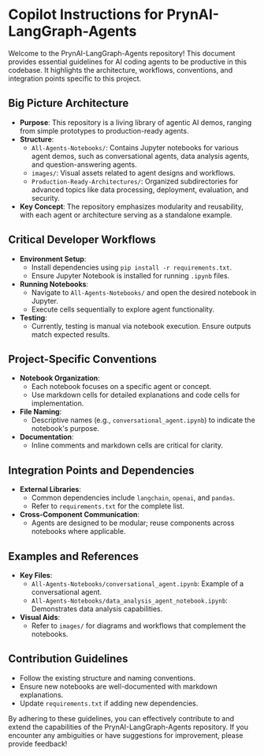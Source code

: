 # Copilot Instructions for PrynAI-LangGraph-Agents

Welcome to the PrynAI-LangGraph-Agents repository! This document provides essential guidelines for AI coding agents to be productive in this codebase. It highlights the architecture, workflows, conventions, and integration points specific to this project.

## Big Picture Architecture
- **Purpose**: This repository is a living library of agentic AI demos, ranging from simple prototypes to production-ready agents.
- **Structure**:
  - `All-Agents-Notebooks/`: Contains Jupyter notebooks for various agent demos, such as conversational agents, data analysis agents, and question-answering agents.
  - `images/`: Visual assets related to agent designs and workflows.
  - `Production-Ready-Architectures/`: Organized subdirectories for advanced topics like data processing, deployment, evaluation, and security.
- **Key Concept**: The repository emphasizes modularity and reusability, with each agent or architecture serving as a standalone example.

## Critical Developer Workflows
- **Environment Setup**:
  - Install dependencies using `pip install -r requirements.txt`.
  - Ensure Jupyter Notebook is installed for running `.ipynb` files.
- **Running Notebooks**:
  - Navigate to `All-Agents-Notebooks/` and open the desired notebook in Jupyter.
  - Execute cells sequentially to explore agent functionality.
- **Testing**:
  - Currently, testing is manual via notebook execution. Ensure outputs match expected results.

## Project-Specific Conventions
- **Notebook Organization**:
  - Each notebook focuses on a specific agent or concept.
  - Use markdown cells for detailed explanations and code cells for implementation.
- **File Naming**:
  - Descriptive names (e.g., `conversational_agent.ipynb`) to indicate the notebook's purpose.
- **Documentation**:
  - Inline comments and markdown cells are critical for clarity.

## Integration Points and Dependencies
- **External Libraries**:
  - Common dependencies include `langchain`, `openai`, and `pandas`.
  - Refer to `requirements.txt` for the complete list.
- **Cross-Component Communication**:
  - Agents are designed to be modular; reuse components across notebooks where applicable.

## Examples and References
- **Key Files**:
  - `All-Agents-Notebooks/conversational_agent.ipynb`: Example of a conversational agent.
  - `All-Agents-Notebooks/data_analysis_agent_notebook.ipynb`: Demonstrates data analysis capabilities.
- **Visual Aids**:
  - Refer to `images/` for diagrams and workflows that complement the notebooks.

## Contribution Guidelines
- Follow the existing structure and naming conventions.
- Ensure new notebooks are well-documented with markdown explanations.
- Update `requirements.txt` if adding new dependencies.

By adhering to these guidelines, you can effectively contribute to and extend the capabilities of the PrynAI-LangGraph-Agents repository. If you encounter any ambiguities or have suggestions for improvement, please provide feedback!
